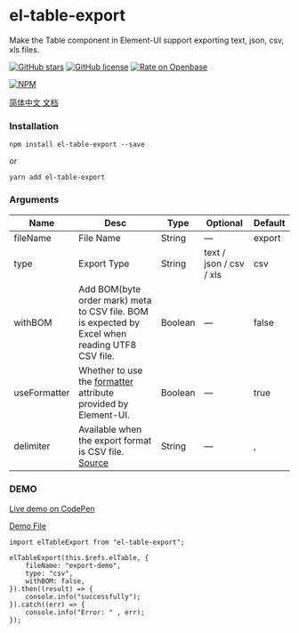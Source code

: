 # el-table-export
Make the Table component in Element-UI support exporting text, json, csv, xls files.

[![GitHub stars](https://img.shields.io/github/stars/tuanzisama/elTableExport)](https://github.com/tuanzisama/elTableExport/stargazers)
[![GitHub license](https://img.shields.io/github/license/tuanzisama/elTableExport)](https://github.com/tuanzisama/elTableExport/blob/master/LICENSE)
[![Rate on Openbase](https://badges.openbase.io/js/rating/el-table-export.svg)](https://openbase.io/js/el-table-export?utm_source=embedded&utm_medium=badge&utm_campaign=rate-badge)

[![NPM](https://nodei.co/npm/el-table-export.png)](https://nodei.co/npm/el-table-export/)

[简体中文 文档](./README.ZH_CN.MD)

### Installation

``` 
npm install el-table-export --save
```

or

``` 
yarn add el-table-export
```

### Arguments

| Name | Desc | Type | Optional | Default |
| ------ | ------ | ------ | ------ | ------ |
| fileName | File Name | String | — |  export | 
| type | Export Type | String |  text / json / csv / xls | csv | 
| withBOM | Add BOM(byte order mark) meta to CSV file. BOM is expected by Excel when reading UTF8 CSV file. | Boolean | — | false | 
| useFormatter | Whether to use the [formatter](https://element.eleme.cn/#/zh-CN/component/table#table-column-attributes) attribute provided by Element-UI. | Boolean | — | true | 
| delimiter | Available when the export format is CSV file. [Source](https://github.com/zheeeng/export-from-json/blob/master/src/exportFromJSON.ts#L26)| String | — | , | 

### DEMO

[Live demo on CodePen](https://codepen.io/Evenwan/pen/jOMWYqW)

[Demo File](./example/demo.vue)

``` 
import elTableExport from "el-table-export";

elTableExport(this.$refs.elTable, {
    fileName: "export-demo",
    type: "csv",
    withBOM: false,
}).then((result) => {
    console.info("successfully");
}).catch((err) => {
    console.info("Error: " , err);
});
```

